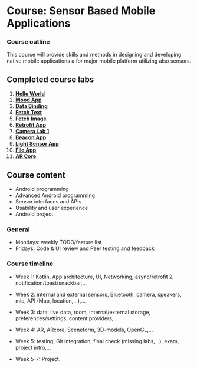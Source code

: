 # Course: Sensor Based Mobile Applications

### Course outline
This course will provide skills and methods in designing and developing native mobile applications a for major mobile platform utilizing also sensors.

## Completed course labs

1. **[Hello World ](https://github.com/joonasmkauppinen/sensor-based-moblie-applications/tree/master/w1-d1-lab1)**
2. **[Mood App](https://github.com/joonasmkauppinen/sensor-based-moblie-applications/tree/master/w1-d1-fragments-lab_1)**
3. **[Data Binding](https://github.com/joonasmkauppinen/sensor-based-moblie-applications/tree/master/w1-d1-fragments-lab_2)**
4. **[Fetch Text](https://github.com/joonasmkauppinen/sensor-based-moblie-applications/tree/master/w1-d4-lab_1)**
5. **[Fetch Image](https://github.com/joonasmkauppinen/sensor-based-moblie-applications/tree/master/w1-d4-lab_2)**
5. **[Retrofit App](https://github.com/joonasmkauppinen/sensor-based-moblie-applications/tree/master/w1-d5-retrofit)**
5. **[Camera Lab 1](https://github.com/joonasmkauppinen/sensor-based-moblie-applications/tree/master/w2-d1-camera-lab_1)**
6. **[Beacon App](https://github.com/joonasmkauppinen/sensor-based-moblie-applications/tree/master/w2-d2-beacon)**
7. **[Light Sensor App](https://github.com/joonasmkauppinen/sensor-based-moblie-applications/tree/master/w2-d4-internal-sensor)**
8. **[File App](https://github.com/joonasmkauppinen/sensor-based-moblie-applications/tree/master/w3-d4-internal_external_storage-lab_1)**
8. **[AR Core](https://github.com/joonasmkauppinen/sensor-based-moblie-applications/tree/master/w4-d1-arcore-lab_2)**

## Course content
* Android programming
* Advanced Android programming
* Sensor interfaces and APIs
* Usability and user experience
* Android project

### General
* Mondays: weekly TODO/feature list
* Fridays: Code & UI review and Peer testing and feedback

### Course timeline
* Week 1: Kotlin, App architecture, UI, Networking, async/retrofit 2, notification/toast/snackbar,...

* Week 2: internal and external sensors, Bluetooth, camera, speakers, mic, API (Map, location,...),...

* Week 3: data, live data, room, internal/external storage, preferences/settings, content providers,...

* Week 4: AR, ARcore, Sceneform, 3D-models, OpenGL,...

* Week 5: testing, Git integration, final check (missing labs,...), exam, project intro,...

* Week 5-7: Project.


